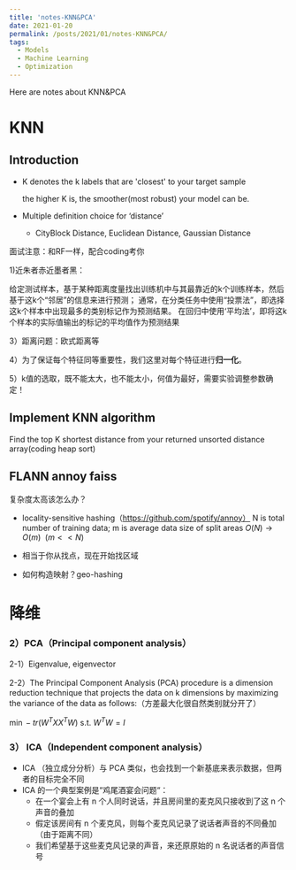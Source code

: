 ```yaml
---
title: 'notes-KNN&PCA'
date: 2021-01-20
permalink: /posts/2021/01/notes-KNN&PCA/
tags:
  - Models
  - Machine Learning
  - Optimization
---
```


Here are notes about KNN&PCA

# KNN

## Introduction

- K denotes the k labels that are 'closest' to your target sample

  the higher K is, the smoother(most robust) your model can be. 

- Multiple definition choice for ‘distance’
  - CityBlock Distance, Euclidean Distance, Gaussian Distance



面试注意：和RF一样，配合coding考你



1)近朱者赤近墨者黑：

给定测试样本，基于某种距离度量找出训练机中与其最靠近的k个训练样本，然后基于这k个“邻居”的信息来进行预测；
通常，在分类任务中使用“投票法”，即选择这k个样本中出现最多的类别标记作为预测结果。
在回归中使用‘平均法’，即将这k个样本的实际值输出的标记的平均值作为预测结果

3）距离问题：欧式距离等

4）为了保证每个特征同等重要性，我们这里对每个特征进行**归一化**。

5）k值的选取，既不能太大，也不能太小，何值为最好，需要实验调整参数确定！

## Implement KNN algorithm

Find the top K shortest distance from your returned unsorted distance array(coding heap sort)



## FLANN annoy faiss

复杂度太高该怎么办？

- locality-sensitive hashing（https://github.com/spotify/annoy）
  N is total number of training data;
  m is average data size of split areas
  $O(N) \rightarrow O(m) \ \ (m << N)$
- 相当于你从找点，现在开始找区域

- 如何构造映射？geo-hashing





# 降维

### 2）PCA（**Principal component analysis**）

2-1）Eigenvalue, eigenvector 

2-2）The Principal Component Analysis (PCA) procedure is a dimension reduction technique that projects the data on k dimensions by maximizing the variance of the data as follows:（方差最大化很自然类别就分开了）

$\min -tr(W^{T}XX^{T}W)$ s.t. $W^TW=I$

### 3） ICA（**Independent component analysis**）

- ICA （独立成分分析）与 PCA 类似，也会找到一个新基底来表示数据，但两者的目标完全不同
- ICA 的一个典型案例是“鸡尾酒宴会问题“：
  - 在一个宴会上有 n 个人同时说话，并且房间里的麦克风只接收到了这 n 个声音的叠加
  - 假定该房间有 n 个麦克风，则每个麦克风记录了说话者声音的不同叠加（由于距离不同）
  - 我们希望基于这些麦克风记录的声音，来还原原始的 n 名说话者的声音信号

